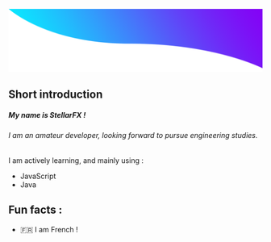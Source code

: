 ![top](.\images\top.png)

## Short introduction

##### My name is StellarFX ! 

###### I am an amateur developer, looking forward to pursue engineering studies.

I am actively learning, and mainly using : 

- JavaScript
- Java

## Fun facts :

- :fr: I am French !
